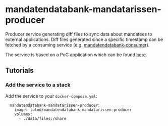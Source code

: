 # mandatendatabank-mandatarissen-producer

Producer service generating diff files to sync data about mandatees to external applications. 
Diff files generated since a specific timestamp can be fetched by a consuming service 
(e.g. [mandatendatabank-consumer](http://github.com/lblod/mandatendatabank-consumer)).

The service is based on a PoC application which can be found [here](http://github.com/redpencilio/app-poc-diff).

## Tutorials
### Add the service to a stack

Add the service to your `docker-compose.yml`:

```
  mandatendatabank-mandatarissen-producer:
    image: lblod/mandatendatabank-mandatarissen-producer
    volumes:
      - ./data/files:/share
```